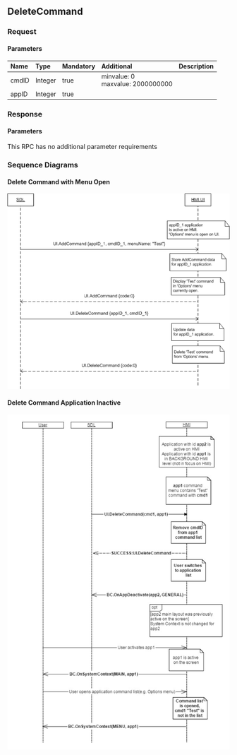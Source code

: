 ## DeleteCommand


### Request

#### Parameters

|Name|Type|Mandatory|Additional|Description|
|:---|:---|:--------|:---------|:----------|
|cmdID|Integer|true|minvalue: 0<br>maxvalue: 2000000000||
|appID|Integer|true|||

### Response

#### Parameters

This RPC has no additional parameter requirements

### Sequence Diagrams
#### Delete Command with Menu Open
![DeleteCommand](./assets/DeleteCommandMenuOpen.png)
#### Delete Command Application Inactive
![DeleteCommand](./assets/DeleteCommandAppInactive.png)
